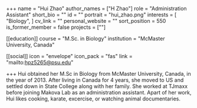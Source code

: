 +++
name = "Hui Zhao"
author_names = ["H Zhao"]
role = "Administration Assistant"
short_bio = ""
id = ""
portrait = "hui_zhao.png"
interests = [
  "Biology",
]
cv_link = ""
personal_website = ""
sort_position = 550
is_former_member = false
projects = [""]

[[education]]
  course = "M.Sc. in Biology"
  institution = "McMaster University, Canada"

[[social]]
    icon = "envelope"
    icon_pack = "fas"
    link = "mailto:hpz5265@psu.edu"

+++
Hui obtained her M.Sc in Biology from McMaster University, Canada, in the year of 2013. After living in Canada for 4 years, she moved to US and settled down in State College along with her family. She worked at TJmaxx before joining Makova Lab as an administration assistant. Apart of her work, Hui likes cooking, karate, excercise, or watching animal documentaries.
